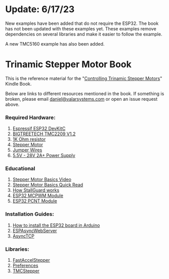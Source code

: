 # Update: 6/17/23

New examples have been added that do not require the ESP32. The book has not been updated with these examples yet. These examples remove dependencies on several libraries and make it easier to follow the example.

A new TMC5160 example has also been added.

# Trinamic Stepper Motor Book

This is the reference material for the "[Controlling Trinamic Stepper Motors](https://amzn.to/3AIea17)" Kindle Book.

Below are links to different resources mentioned in the book. If something is broken, please email daniel@valarsystems.com or open an issue request above.

### Required Hardware:
1. [Espressif ESP32 DevKitC](https://amzn.to/3TArFGy)
2. [BIGTREETECH TMC2209 V1.2](https://amzn.to/3UxdmUm)
3. [1K Ohm resistor](https://amzn.to/3ULL2xq)
4. [Stepper Motor](https://amzn.to/3Ab6S5v)
5. [Jumper Wires](https://amzn.to/3UNx3XV)
6. [5.5V - 28V 2A+ Power Supply](https://amzn.to/3tpupvO)

### Educational
1. [Stepper Motor Basics Video](https://youtu.be/gt09CDu2K_c)
2. [Stepper Motor Basics Quick Read](https://stepcontrol.com/pdf/step101.pdf)
3. [How StallGuard works](https://www.trinamic.com/technology/motor-control-technology/stallguard-and-coolstep)
4. [ESP32 MCPWM Module](https://docs.espressif.com/projects/esp-idf/en/latest/esp32/api-reference/peripherals/mcpwm.html)
5. [ESP32 PCNT Module](https://docs.espressif.com/projects/esp-idf/en/latest/esp32/api-reference/peripherals/pcnt.html)

### Installation Guides:
1. [How to install the ESP32 board in Arduino](https://randomnerdtutorials.com/installing-the-esp32-board-in-arduino-ide-windows-instructions/)
2. [ESPAsyncWebServer](https://github.com/me-no-dev/ESPAsyncWebServer/archive/master.zip)
3. [AsyncTCP](https://github.com/me-no-dev/AsyncTCP/archive/master.zip)

### Libraries:
1. [FastAccelStepper](https://github.com/gin66/FastAccelStepper)
2. [Preferences](https://randomnerdtutorials.com/esp32-save-data-permanently-preferences/)
3. [TMCStepper](https://teemuatlut.github.io/TMCStepper/class_t_m_c2209_stepper.html)
